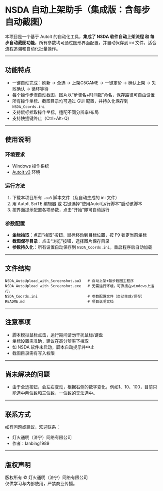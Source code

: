# NSDA 自动上架助手（集成版：含每步自动截图）

本项目是一个基于 AutoIt 的自动化工具，**集成了 NSDA 软件自动上架流程 和 每步自动截图功能**，所有参数均可通过图形界面配置，并自动保存到 ini 文件，适合流程追溯和自动化批量操作。

---

## 功能特点

- 一键自动完成：刷新 → 全选 → 上架C5GAME → 一键定价 → 确认上架 → 失败确认 → 循环等待
- 每个操作步骤自动截图，图片以“步骤名+时间戳”命名，保存路径可自由设置
- 所有操作坐标、截图目录均可通过 GUI 配置，并持久化保存到 `NSDA_Coords.ini`
- 支持鼠标拾取操作坐标，适配不同分辨率/布局
- 支持快捷键终止（Ctrl+Alt+Q）

---

## 使用说明

### 环境要求

- Windows 操作系统
- [AutoIt v3](https://www.autoitscript.com/site/autoit/downloads/) 环境

### 运行方法

1. 下载本项目所有 `.au3` 脚本文件（及自动生成的 ini 文件）
2. 用 AutoIt SciTE 编辑器 或 右键选择“使用AutoIt运行脚本”启动该脚本
3. 按界面提示配置各项参数，点击“开始”即可自动运行

### 参数配置

- **坐标拾取**：点击“拾取”按钮，鼠标移动到目标位置，按 F9 锁定当前坐标
- **截图保存目录**：点击“浏览”按钮，选择图片保存目录
- **参数持久化**：所有设置自动保存到 `NSDA_Coords.ini`，重启程序后自动加载

---

## 文件结构

```text
NSDA_AutoUpload_with_Screenshot.au3   # 自动上架+每步截图主程序
NSDA_AutoUpload_with_Screenshot.exe   # 无需运行环境，可直接在windows上运行。
NSDA_Coords.ini                       # 参数配置文件（自动生成/保存）
README.md                             # 项目说明文档
```

---

## 注意事项

- 脚本模拟鼠标点击，运行期间请勿干扰鼠标/键盘
- 坐标设置需准确，建议在高分辨率下拾取
- 如 NSDA 软件未启动，脚本自动提示并中止
- 截图目录需有写入权限

---

## 尚未解决的问题

- 由于全选按钮，会左右变动，根据右侧的数字变化，例如1、10、100，目前只能选中两位数和三位数，一位数的无法选中。

---

## 联系方式

如有问题或建议，欢迎联系：
- 灯火通明（济宁）网络有限公司
- 作者：lanbing1989

---

## 版权声明

版权所有 © 灯火通明（济宁）网络有限公司  
仅供学习与内部使用，严禁商业传播。